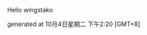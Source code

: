 <!--- 
The README.md is auto-generated. Do not edit.
--->

Hello wingstako

generated at 10月4日星期二 下午2:20 [GMT+8]